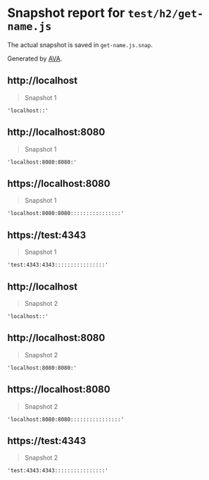 # Snapshot report for `test/h2/get-name.js`

The actual snapshot is saved in `get-name.js.snap`.

Generated by [AVA](https://ava.li).

## http://localhost

> Snapshot 1

    'localhost::'

## http://localhost:8080

> Snapshot 1

    'localhost:8080:8080:'

## https://localhost:8080

> Snapshot 1

    'localhost:8080:8080::::::::::::::::'

## https://test:4343

> Snapshot 1

    'test:4343:4343::::::::::::::::'

## http://localhost

> Snapshot 2

    'localhost::'

## http://localhost:8080

> Snapshot 2

    'localhost:8080:8080:'

## https://localhost:8080

> Snapshot 2

    'localhost:8080:8080::::::::::::::::'

## https://test:4343

> Snapshot 2

    'test:4343:4343::::::::::::::::'
